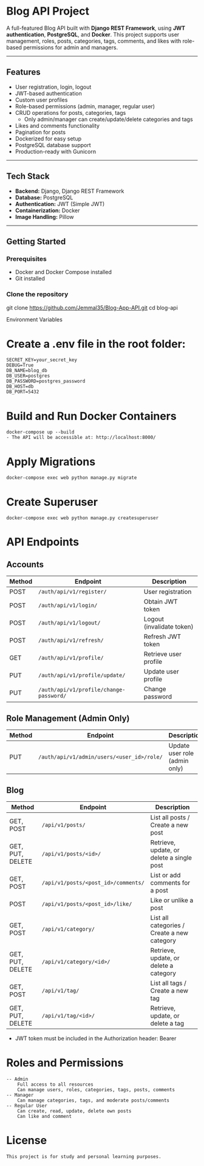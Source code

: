 # Blog API Project

A full-featured Blog API built with **Django REST Framework**, using **JWT authentication**, **PostgreSQL**, and **Docker**. This project supports user management, roles, posts, categories, tags, comments, and likes with role-based permissions for admin and managers.

---

## Features

- User registration, login, logout
- JWT-based authentication
- Custom user profiles
- Role-based permissions (admin, manager, regular user)
- CRUD operations for posts, categories, tags
  - Only admin/manager can create/update/delete categories and tags
- Likes and comments functionality
- Pagination for posts
- Dockerized for easy setup
- PostgreSQL database support
- Production-ready with Gunicorn

---

## Tech Stack

- **Backend:** Django, Django REST Framework
- **Database:** PostgreSQL
- **Authentication:** JWT (Simple JWT)
- **Containerization:** Docker
- **Image Handling:** Pillow

---

## Getting Started

### Prerequisites

- Docker and Docker Compose installed
- Git installed

### Clone the repository


git clone https://github.com/Jemmal35/Blog-App-API.git
cd blog-api


Environment Variables

# Create a .env file in the root folder:
    SECRET_KEY=your_secret_key
    DEBUG=True
    DB_NAME=blog_db
    DB_USER=postgres
    DB_PASSWORD=postgres_password
    DB_HOST=db
    DB_PORT=5432

# Build and Run Docker Containers
    docker-compose up --build
    - The API will be accessible at: http://localhost:8000/

# Apply Migrations
    docker-compose exec web python manage.py migrate

# Create Superuser
    docker-compose exec web python manage.py createsuperuser

# API Endpoints
## Accounts
| Method | Endpoint                                | Description               |
| ------ | --------------------------------------- | ------------------------- |
| POST   | `/auth/api/v1/register/`                | User registration         |
| POST   | `/auth/api/v1/login/`                   | Obtain JWT token          |
| POST   | `/auth/api/v1/logout/`                  | Logout (invalidate token) |
| POST   | `/auth/api/v1/refresh/`                 | Refresh JWT token         |
| GET    | `/auth/api/v1/profile/`                 | Retrieve user profile     |
| PUT    | `/auth/api/v1/profile/update/`          | Update user profile       |
| PUT    | `/auth/api/v1/profile/change-password/` | Change password           |

## Role Management (Admin Only)
| Method | Endpoint                                   | Description                   |
| ------ | ------------------------------------------ | ----------------------------- |
| PUT    | `/auth/api/v1/admin/users/<user_id>/role/` | Update user role (admin only) |


## Blog
| Method           | Endpoint                            | Description                                 |
| ---------------- | ----------------------------------- | ------------------------------------------- |
| GET, POST        | `/api/v1/posts/`                    | List all posts / Create a new post          |
| GET, PUT, DELETE | `/api/v1/posts/<id>/`               | Retrieve, update, or delete a single post   |
| GET, POST        | `/api/v1/posts/<post_id>/comments/` | List or add comments for a post             |
| POST             | `/api/v1/posts/<post_id>/like/`     | Like or unlike a post                       |
| GET, POST        | `/api/v1/category/`                 | List all categories / Create a new category |
| GET, PUT, DELETE | `/api/v1/category/<id>/`            | Retrieve, update, or delete a category      |
| GET, POST        | `/api/v1/tag/`                      | List all tags / Create a new tag            |
| GET, PUT, DELETE | `/api/v1/tag/<id>/`                 | Retrieve, update, or delete a tag           |

- JWT token must be included in the Authorization header: Bearer <your-token>

# Roles and Permissions
    -- Admin
        Full access to all resources
        Can manage users, roles, categories, tags, posts, comments
    -- Manager
        Can manage categories, tags, and moderate posts/comments
    -- Regular User
        Can create, read, update, delete own posts
        Can like and comment

# License
    This project is for study and personal learning purposes.